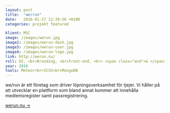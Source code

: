 ```yaml
---
layout: post
title:  "we/run"
date:   2016-01-27 12:39:56 +0100
categories: projekt featured

klient: MSC
image: /images/werun.jpg
image2: /images/werun-dash.jpg
image3: /images/werun-user.jpg
image4: /images/werun-logo.jpg
link: http://werun.nu/
roll: UI, <br>Branding, <br>Front-end, <br> <span class="and">& </span>Back-end
year: 2016
tools: Meteor<br>SCSS<br>MongoDB
---
```


we/run är ett företag som driver löpningsverksamhet för tjejer. Vi håller på att utvecklar en plattform som bland annat kommer att innehålla medlemsregister samt passregistrering.

[werun.nu →](http://werun.nu/)

